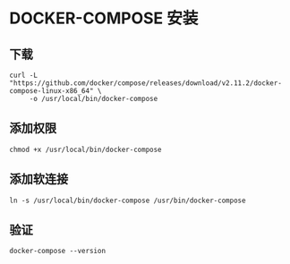 # DOCKER-COMPOSE 安装

## 下载

```shell
curl -L "https://github.com/docker/compose/releases/download/v2.11.2/docker-compose-linux-x86_64" \
     -o /usr/local/bin/docker-compose
```

## 添加权限

```shell
chmod +x /usr/local/bin/docker-compose
```

## 添加软连接

```shell
ln -s /usr/local/bin/docker-compose /usr/bin/docker-compose
```

## 验证

```shell
docker-compose --version
```
